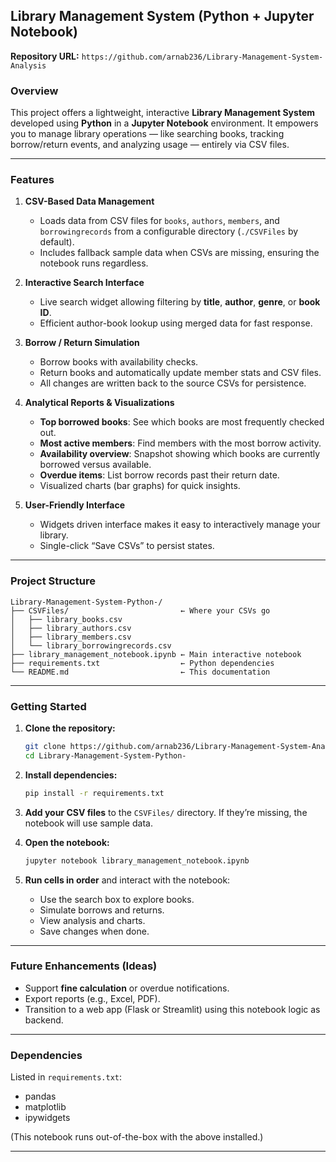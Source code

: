 ## **Library Management System (Python + Jupyter Notebook)**

**Repository URL:** `https://github.com/arnab236/Library-Management-System-Analysis`

### Overview

This project offers a lightweight, interactive **Library Management System** developed using **Python** in a **Jupyter Notebook** environment. It empowers you to manage library operations — like searching books, tracking borrow/return events, and analyzing usage — entirely via CSV files.

---

### Features

1. **CSV-Based Data Management**

   * Loads data from CSV files for `books`, `authors`, `members`, and `borrowingrecords` from a configurable directory (`./CSVFiles` by default).
   * Includes fallback sample data when CSVs are missing, ensuring the notebook runs regardless.

2. **Interactive Search Interface**

   * Live search widget allowing filtering by **title**, **author**, **genre**, or **book ID**.
   * Efficient author-book lookup using merged data for fast response.

3. **Borrow / Return Simulation**

   * Borrow books with availability checks.
   * Return books and automatically update member stats and CSV files.
   * All changes are written back to the source CSVs for persistence.

4. **Analytical Reports & Visualizations**

   * **Top borrowed books**: See which books are most frequently checked out.
   * **Most active members**: Find members with the most borrow activity.
   * **Availability overview**: Snapshot showing which books are currently borrowed versus available.
   * **Overdue items**: List borrow records past their return date.
   * Visualized charts (bar graphs) for quick insights.

5. **User-Friendly Interface**

   * Widgets driven interface makes it easy to interactively manage your library.
   * Single-click “Save CSVs” to persist states.

---

### Project Structure

```
Library-Management-System-Python-/
├── CSVFiles/                         ← Where your CSVs go
│   ├── library_books.csv
│   ├── library_authors.csv
│   ├── library_members.csv
│   └── library_borrowingrecords.csv
├── library_management_notebook.ipynb ← Main interactive notebook
├── requirements.txt                  ← Python dependencies
└── README.md                         ← This documentation
```

---

### Getting Started

1. **Clone the repository:**

   ```bash
   git clone https://github.com/arnab236/Library-Management-System-Analysis.git
   cd Library-Management-System-Python-
   ```

2. **Install dependencies:**

   ```bash
   pip install -r requirements.txt
   ```

3. **Add your CSV files** to the `CSVFiles/` directory. If they’re missing, the notebook will use sample data.

4. **Open the notebook:**

   ```bash
   jupyter notebook library_management_notebook.ipynb
   ```

5. **Run cells in order** and interact with the notebook:

   * Use the search box to explore books.
   * Simulate borrows and returns.
   * View analysis and charts.
   * Save changes when done.

---

### Future Enhancements (Ideas)

* Support **fine calculation** or overdue notifications.
* Export reports (e.g., Excel, PDF).
* Transition to a web app (Flask or Streamlit) using this notebook logic as backend.

---

### Dependencies

Listed in `requirements.txt`:

* pandas
* matplotlib
* ipywidgets

(This notebook runs out-of-the-box with the above installed.)

---

